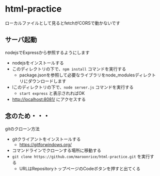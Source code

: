 # html-practice

ローカルファイルとして見るとfetchがCORSで動かないです

## サーバ起動

nodejsでExpressから参照するようにします

* nodejsをインストールする
* このディレクトリの下で、`npm install` コマンドを実行する
  * package.jsonを参照して必要なライブラリをnode_modulesディレクトリにダウンロードします
* lこのディレクトリの下で、`node server.js` コマンドを実行する
  * `start express` と表示されればOK
* [http://localhost:8081/](http://localhost:8081/) にアクセスする

## 念のため・・・

gitのクローン方法

* gitクライアントをインストールする
  * https://gitforwindows.org/
* コマンドラインでクローンする場所に移動する
* `git clone https://github.com/maroonrice/html-practice.git` を実行する
  * URLはRepositoryトップページのCodeボタンを押すと出てくる
